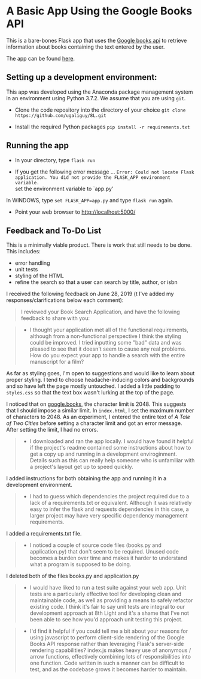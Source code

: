 # A Basic App Using the Google Books API

This is a bare-bones Flask app that uses the [Google books api](https://developers.google.com/books/) to retrieve information about books containing the text entered by the user.

The app can be found [here](http://ugaliguy.pythonanywhere.com/).

## Setting up a development environment:

This app was developed using the Anaconda package management system in an environment using Python 3.7.2.
We assume that you are using `git`.

- Clone the code repository into the directory of your choice
`git clone https://github.com/ugaliguy/8L.git`

- Install the required Python packages
`pip install -r requirements.txt`

## Running the app

- In your directory, type `flask run`

- If you get the following error message ... 
`Error: Could not locate Flask application. You did not provide the FLASK_APP environment variable.`  
set the environment variable to `app.py'

In WINDOWS, type `set FLASK_APP=app.py` and type `flask run` again.


- Point your web browser to [http://localhost:5000/](http://localhost:5000/)


## Feedback and To-Do List

This is a minimally viable product. There is work that still needs to be done.
This includes:
- error handling
- unit tests
- styling of the HTML
- refine the search so that a user can search by title, author, or isbn


I received the following feedback on June 28, 2019 (t I've added my responses/clarifications below each comment):

> I reviewed your Book Search Application, and have the following feedback to share with you:

> - I thought your application met all of the functional requirements, although from a non-functional perspective I think the styling could be improved. I tried inputting some "bad" data and was pleased to see that it doesn't seem to cause any real problems. How do you expect your app to handle a search with the entire manuscript for a film?

As far as styling goes, I'm open to suggestions and would like to learn about proper styling. I tend to choose headache-inducing colors and backgrounds and so have left the page mostly untouched. I added a little padding to `styles.css` so that the text box wasn't lurking at the top of the page.

I noticed that on [google.books](https://books.google.com/), the character limit is 2048. This suggests that I should impose a similar limit. In `index.html`, I set the maximum number of characters to 2048. As an experiment, I entered the entire text of _A Tale of Two Cities_ before setting a character limit and got an error message. After setting the limit, I had no errors.

> - I downloaded and ran the app locally. I would have found it helpful if the project's readme contained some instructions about how to get a copy up and running in a development enviroginment. Details such as this can really help someone who is unfamiliar with a project's layout get up to speed quickly.

I added instructions for both obtaining the app and running it in a development environment.

> - I had to guess which dependencies the project required due to a lack of a requirements.txt or equivalent. Although it was relatively easy to infer the flask and requests dependencies in this case, a larger project may have very specific dependency management requirements.

I added a requirements.txt file.

> - I noticed a couple of source code files (books.py and application.py) that don't seem to be required. Unused code becomes a burden over time and makes it harder to understand what a program is supposed to be doing.

I deleted both of the files books.py and application.py

> - I would have liked to run a test suite against your web app. Unit tests are a particularly effective tool for developing clean and maintainable code, as well as providing a means to safely refactor existing code. I think it's fair to say unit tests are integral to our development approach at 8th Light and it's a shame that I've not been able to see how you'd approach unit testing this project.



> - I'd find it helpful if you could tell me a bit about your reasons for using javascript to perform client-side rendering of the Google Books API response rather than leveraging Flask's server-side rendering capabilities? index.js makes heavy use of anonymous / arrow functions, effectively combining lots of responsibilities into one function. Code written in such a manner can be difficult to test, and as the codebase grows it becomes harder to maintain.